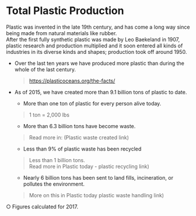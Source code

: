 # Total Plastic Production

Plastic was invented in the late 19th century, and has come a long way since being made from natural materials like rubber.  
After the first fully synthetic plastic was made by Leo Baekeland in 1907, plastic research and production multiplied and it soon entered all kinds of industries in its diverse kinds and shapes; production took off around 1950.

* Over the last ten years we have produced more plastic than during the whole of the last century.

    > https://plasticoceans.org/the-facts/

* As of 2015, we have created more than 9.1 billion tons of plastic to date. 
    * More than one ton of plastic for every person alive today.
    > 1 ton = 2,000 lbs 
	* More than 6.3 billion tons have become waste. 
    > Read more in: (Plastic waste created link)
    * Less than 9% of plastic waste has been recycled
    > Less than 1 billion tons.  
    > Read more in Plastic today - plastic recycling link)
    * Nearly 6 billion tons has been sent to land fills, incineration, or pollutes the environment. 
    > More on this in Plastic today plastic waste handling link)  
		
○ Figures calculated for 2017.
